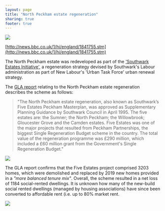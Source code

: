 ```yaml
---
layout: page
title: "North Peckham estate regeneration"
sharing: true
footer: true
---
```

![](/images/northpeckhamestate.jpg)

[http://news.bbc.co.uk/1/hi/england/1841755.stm](http://news.bbc.co.uk/1/hi/england/1841755.stm)

The North Peckham estate was redeveloped as part of the ['Southwark Estates Initiative'](http://embed.verite.co/timeline/?source=0Aprl6XcACewydEhRaWFOLVBfUjBSVW1HUGVZNEhGeFE&font=Bevan-PotanoSans&maptype=toner&lang=en&hash_bookmark=true&start_zoom_adjust=2&height=650#1), a regeneration strategy devised by Southwark's Labour administration as part of New Labour's 'Urban Task Force' urban renewal strategy. 

The [GLA report](http://legacy.london.gov.uk/mayor/planning_decisions/strategic_dev/dec1802/five_estates_peckham_report.rtf) relating to the North Peckham estate regeneration describes the scheme as follows: 

>"The North Peckham estate regeneration, also known as Southwark’s Five Estates Peckham Masterplan, was approved as Supplementary Planning Guidance by Southwark Council in April 1995. The five estates are: the Sumner; the North Peckham; the Willowbrook; Gloucester Grove and the Camden estates. Five Estates was one of the major projects that resulted from Peckham Partnerships, the biggest Single Regeneration Budget scheme in the country. The total value of the regeneration programme was £290 million, which included a £60 million grant from the Government's Single Regeneration Budget."

![](http://crappistmartin.github.io/images/northpeckham5.jpg)

The GLA report confirms that the Five Estates project comprised 3203 homes, which were demolished and replaced by 2019 new homes provided in a _"more balanced tenure mix"_. Overall, the scheme resulted in a net loss of 1184 social-rented dwellings. It is unknown how many of the new-build social rented dwellings (managed by housing associations) have since been converted to affordable rent (i.e. up to 80% market rent. 

![](http://crappistmartin.github.io/images/northpeckham2.jpg)
